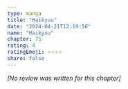 ```yaml
---
type: manga
title: "Haikyuu"
date: "2024-04-21T12:19:56"
name: "Haikyuu"
chapter: 75
rating: 4
ratingEmoji: ⭐️⭐️⭐️⭐️
share: false
---
```


_[No review was written for this chapter]_
